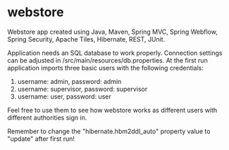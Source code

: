 # webstore
Webstore app created using Java, Maven, Spring MVC, Spring Webflow, Spring Security, Apache Tiles, Hibernate, REST, JUnit.

Application needs an SQL database to work properly. Connection settings can be adjusted in /src/main/resources/db.properties. 
At the first run application imports three basic users with the following credentials:
  1. username: admin, password: admin
  2. username: supervisor, password: supervisor
  3. username: user, password: user
    
Feel free to use them to see how webstore works as different users with different authorities sign in.

Remember to change the "hibernate.hbm2ddl_auto" property value to "update" after first run!
